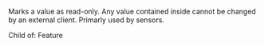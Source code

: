 Marks a value as read-only.  Any value contained inside cannot be changed by an
external client.  Primarly used by sensors.

Child of:
	Feature
